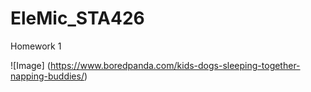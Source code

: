 # EleMic_STA426
Homework 1

![Image]
(https://www.boredpanda.com/kids-dogs-sleeping-together-napping-buddies/)

